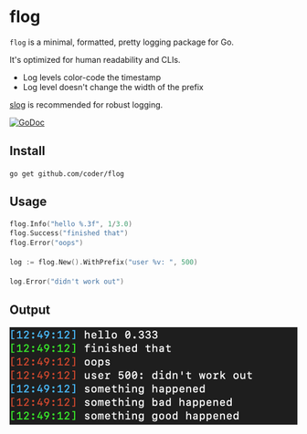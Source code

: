 # flog

`flog` is a minimal, formatted, pretty logging package for Go.

It's optimized for human readability and CLIs.
* Log levels color-code the timestamp
* Log level doesn't change the width of the prefix

[slog](https://github.com/cdr/slog) is recommended for robust logging.

[![GoDoc](https://godoc.org/github.com/golang/gddo?status.svg)](https://godoc.org/github.com/coder/flog)

## Install

`go get github.com/coder/flog`

## Usage

```go
flog.Info("hello %.3f", 1/3.0)
flog.Success("finished that")
flog.Error("oops")

log := flog.New().WithPrefix("user %v: ", 500)

log.Error("didn't work out")
```

## Output

![example](docs/usage.png)
